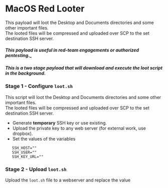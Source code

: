 # MacOS Red Looter
This payload will loot the Desktop and Documents directories and some other important files.  
The looted files will be compressed and uploaded over SCP to the set destination SSH server.  
##### This payload is useful in red-team engagements or **authorized** pentesting._

##### This is a two stage payload that will download and execute the loot script in the background.

### Stage 1  - Configure `loot.sh`
This script will loot the Desktop and Documents directories and some other important files.  
The looted files will be compressed and uploaded over SCP to the set destination SSH server.
  - Generate **temporary** SSH key or use existing.
  - Upload the private key to any web server (for external work, use dropbox).
  - Set the values of the variables
```
   SSH_HOST=""
   SSH_USER=""
   SSH_KEY_URL=""
```

### Stage 2 - Upload `loot.sh` 
Upload the `loot.sh` file to a webserver and replace the value _<SCRIPT URL>_ with the URL of the webserver in `payload.txt`.  
  _If you use the URl to the raw file on github the first stage will take longer since it's a long URL which makes it more noticable._

##### Originally tested with OM.G Cable but should work for all the duckyscript based devices
